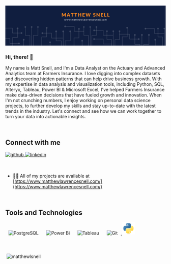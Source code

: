 ![Matt's GitHub Banner](https://github.com/MatthewLSnell/MatthewLSnell/blob/main/Github%20Banner.png)

### Hi, there! 👋

My name is Matt Snell, and I'm a Data Analyst on the Actuary and Advanced Analytics team at Farmers Insurance. I love digging into complex datasets and discovering hidden patterns that can help drive business growth.  With my expertise in data analysis and visualization tools, including Python, SQL, Alteryx, Tableau, Power BI & Microsoft Excel, I've helped Farmers Insurance make data-driven decisions that have fueled growth and innovation.  When I'm not crunching numbers, I enjoy working on personal data science projects, to further develop my skills and stay up-to-date with the latest trends in the industry.  Let's connect and see how we can work together to turn your data into actionable insights.

</div>  

<p>&nbsp;</p>

## Connect with me  
<a href="https://github.com/MatthewLSnell" target="_blank">
<img src=https://img.shields.io/badge/github-%2324292e.svg?&style=for-the-badge&logo=github&logoColor=white alt=github style="margin-bottom: 5px;" />
</a>
<a href="https://linkedin.com/in/matthewsnell" target="_blank">
<img src=https://img.shields.io/badge/linkedin-%231E77B5.svg?&style=for-the-badge&logo=linkedin&logoColor=white alt=linkedin style="margin-bottom: 5px;" />
</a>  
</div> 
<p>&nbsp;</p>

- 👨‍💻 All of my projects are available at [https://www.matthewlawrencesnell.com/](https://www.matthewlawrencesnell.com/)

<p>&nbsp;</p>

## Tools and Technologies 
<img style="margin: 10px" src="https://profilinator.rishav.dev/skills-assets/postgresql-original-wordmark.svg" alt="PostgreSQL" height="50" />  <img style="margin: 10px" src="https://profilinator.rishav.dev/skills-assets/powerbi.png" alt="Power Bi" height="50" /> <img style="margin: 10px" src="https://profilinator.rishav.dev/skills-assets/tableau.svg" alt="Tableau" height="50" /> <img style="margin: 10px" src="https://profilinator.rishav.dev/skills-assets/git-scm-icon.svg" alt="Git" height="50" /><a href="https://www.python.org" target="_blank" rel="noreferrer"> <img src="https://raw.githubusercontent.com/devicons/devicon/master/icons/python/python-original.svg" alt="python" width="40" height="40"/> </a> </p>

<br/> 
<p>&nbsp;<img align="center" src="https://github-readme-stats.vercel.app/api?username=matthewlsnell&count_private=true&show_icons=true&locale=en&theme=solarized-dark" alt="matthewlsnell" /></p>

</td><td valign="top" width="33%">



</td></tr></table>  

<br/>  
